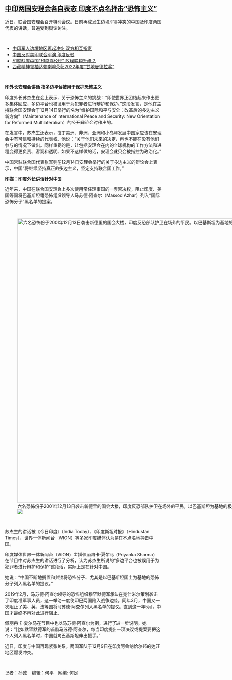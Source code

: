 <!--1671220020000-->
[中印两国安理会各自表态   印度不点名抨击“恐怖主义”](https://www.rfa.org/mandarin/yataibaodao/junshiwaijiao/sc-12162022094346.html)
------

<p><span style="font-weight: 400;">近日，联合国安理会召开特别会议。日前再成发生边境军事冲突的中国及印度两国代表的讲话，普遍受到舆论关注。</span></p><p><span></span></p><p><span class="result-title"> </span></p><ul><li><span><a class="state-published" href="https://www.rfa.org/mandarin/yataibaodao/junshiwaijiao/ec-12142022055035.html">中印军人边境地区再起冲突 双方相互指责</a></span></li><li><a href="https://www.rfa.org/mandarin/Xinwen/6-12032022154731.html">中国反对美印联合军演 印度反驳</a></li><li><a class="state-published" href="https://www.rfa.org/mandarin/yataibaodao/junshiwaijiao/m1130-fy-11302022131103.html">印度缺席中国"印度洋论坛" 政经脱钩升级？</a></li><li><a class="state-published" href="https://www.rfa.org/mandarin/Xinwen/2-11222022111540.html">西藏精神领袖达赖喇嘛荣获2022年度"甘地曼德拉奖"</a></li></ul><p><span class="result-title"> </span></p><p></p><p><b>印外长安理会讲话 指多边平台被用于保护恐怖主义</b></p><p><span style="font-weight: 400;">印度外长苏杰生在会上表示，关于恐怖主义的挑战：“即使世界正团结起来作出更多集体回应，多边平台也被误用于为犯罪者进行辩护和保护。”这段发言，是他在主持联合国安理会于12月14日举行的名为“维护国际和平与安全：改革后的多边主义新方向”（Maintenance of International Peace and Security: New Orientation for Reformed Multilateralism）的公开辩论会时作出的。</span></p><p><span style="font-weight: 400;">在发言中，苏杰生还表示，拉丁美洲、非洲、亚洲和小岛屿发展中国家应该在安理会中有可信和持续的代表权。他说：“关于他们未来的决定，再也不能在没有他们参与的情况下做出。同样重要的是，让包括安理会在内的全球机构的工作方法和进程变得更负责、客观和透明。如果不这样做的话，安理会就只会被指控为政治化。”</span></p><p><span style="font-weight: 400;">中国常驻联合国代表张军则在12月14日安理会举行的关于多边主义的辩论会上表示，中国“将继续坚持真正的多边主义，坚定支持联合国工作。”</span></p><p><b>印媒：印度外长讲话针对中国</b></p><p><span style="font-weight: 400;">近年来，中国在联合国安理会上多次使用常任理事国的一票否决权，阻止印度、美国等国将巴基斯坦籍恐怖组织领导人马苏德·阿查尔（Masood Azhar）列入“国际恐怖分子”黑名单的提案。</span></p><p><span class="result-title"> </span></p><p><span style="font-weight: 400;"><figure class="image-richtext image-inline captioned" style="width:1240px;"><img alt="六名恐怖份子2001年12月13日袭击新德里的国会大楼，印度反恐部队护卫在场外的平民。以巴基斯坦为基地的极端份子马苏德·阿查尔涉及这次行动。(美联社资料)" height="918" src="https://www.rfa.org/mandarin/yataibaodao/junshiwaijiao/sc-12162022094346.html/ap22224468439471.jpg/@@images/e672be74-0a1b-40dd-83cc-ddc5dfd2da83.jpeg" title="AP22224468439471.jpg" width="1240"/><figcaption class="image-caption">六名恐怖份子2001年12月13日袭击新德里的国会大楼，印度反恐部队护卫在场外的平民。以巴基斯坦为基地的极端份子马苏德·阿查尔涉及这次行动。(美联社资料)</figcaption><small></small><div id="zoomattribute"><a data-caption="六名恐怖份子2001年12月13日袭击新德里的国会大楼，印度反恐部队护卫在场外的平民。以巴基斯坦为基地的极端份子马苏德·阿查尔涉及这次行动。(美联社资料)" data-fancybox="" href="https://www.rfa.org/mandarin/yataibaodao/junshiwaijiao/sc-12162022094346.html/ap22224468439471.jpg" id="single_image" title="六名恐怖份子2001年12月13日袭击新德里的国会大楼，印度反恐部队护卫在场外的平民。以巴基斯坦为基地的极端份子马苏德·阿查尔涉及这次行动。(美联社资料)"><img src="/++plone++rfa-resources/img/icon-zoom.png"/></a></div></figure></span></p><p><span class="result-title"> </span></p><p><span style="font-weight: 400;">苏杰生的讲话被《今日印度》（India Today）、《印度斯坦时报》（Hindustan Times）、世界一体新闻台（WION）等多家印度媒体认为是在不点名地抨击中国。</span></p><p><span style="font-weight: 400;">印度媒体世界一体新闻台（WION）主播佩丽冉卡·夏尔马（Priyanka Sharma）在节目中对苏杰生的讲话进行了分析，认为苏杰生所说的“多边平台也被误用于为犯罪者进行辩护和保护”这段话，实际上是在针对中国。</span></p><p><span style="font-weight: 400;">她说：“中国不断地搁置和封锁将恐怖分子、尤其是以巴基斯坦国土为基地的恐怖分子列入黑名单的提议。”</span></p><p><span style="font-weight: 400;">2019年2月，马苏德·阿查尔领导的恐怖组织穆罕默德军承认在克什米尔策划袭击了印度准军事人员，这一举动一度使印巴两国陷入战争边缘。同年3月，中国又一次阻止了美、英、法等国将马苏德·阿查尔列入黑名单的提议。直到这一年5月，中国才最终不再对此进行阻止。</span></p><p><span style="font-weight: 400;">佩丽冉卡·夏尔马在节目中也以马苏德·阿查尔为例，进行了进一步说明。她说：“比如默罕默德军的首脑马苏德·阿查尔，每当印度提出一项决议或提案要把这个人列入黑名单时，中国就向巴基斯坦伸出援手。”</span></p><p><span style="font-weight: 400;">近日，印度与中国再现紧张关系。两国军队于12月9日在印度阿鲁纳恰尔邦的达旺地区爆发冲突。</span></p><p><span class="result-title"> </span></p><p><span style="font-weight: 400;">记者：孙诚    编辑：何平    网编: 何足</span></p><p><br/><br/></p><p><span></span></p>
